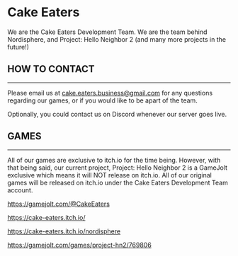 # Cake Eaters

We are the Cake Eaters Development Team. We are the team behind Nordisphere, and Project: Hello Neighbor 2 (and many more projects in the future!)

## HOW TO CONTACT
-----------------

Please email us at cake.eaters.business@gmail.com for any questions regarding our games, or if you would like to be apart of the team.


Optionally, you could contact us on Discord whenever our server goes live.

## GAMES
---------

All of our games are exclusive to itch.io for the time being. However, with that being said, our current project, Project: Hello Neighbor 2 is a GameJolt exclusive which means it will NOT release on itch.io. All of our original games will be released on itch.io under the Cake Eaters Development Team account.


https://gamejolt.com/@CakeEaters

https://cake-eaters.itch.io/

https://cake-eaters.itch.io/nordisphere

https://gamejolt.com/games/project-hn2/769806
